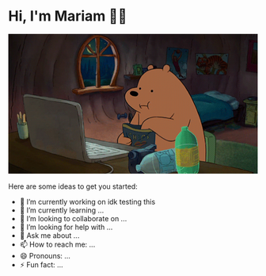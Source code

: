 # Hi, I'm Mariam 👋🏽

<img src="https://github.com/MariamV96-codes/MariamV96-codes/blob/main/1479814528_webarebears.gif" width="730"/>

Here are some ideas to get you started:

- 🔭 I’m currently working on idk testing this
- 🌱 I’m currently learning ...
- 👯 I’m looking to collaborate on ...
- 🤔 I’m looking for help with ...
- 💬 Ask me about ...
- 📫 How to reach me: ...
- 😄 Pronouns: ...
- ⚡ Fun fact: ...

